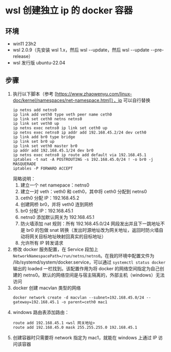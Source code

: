 # wsl 创建独立 ip 的 docker 容器
## 环境
- win11 23h2
- wsl 2.0.9（先安装 wsl 1.x，然后 wsl --update，然后 wsl --update --pre-release）
- wsl 发行版 ubuntu-22.04
## 步骤
1. 执行以下脚本（参考 [https://www.zhaowenyu.com/linux-doc/kernel/namespaces/net-namespace.html]），ip 可以自行替换
    ```
    ip netns add netns0
    ip link add veth0 type veth peer name ceth0
    ip link set ceth0 netns netns0
    ip link set veth0 up
    ip netns exec netns0 ip link set ceth0 up
    ip netns exec netns0 ip addr add 192.168.45.2/24 dev ceth0
    ip link add br0 type bridge
    ip link set br0 up
    ip link set veth0 master br0
    ip addr add 192.168.45.1/24 dev br0
    ip netns exec netns0 ip route add default via 192.168.45.1
    iptables -t nat -A POSTROUTING -s 192.168.45.0/24 ! -o br0 -j MASQUERADE
    iptables -P FORWARD ACCEPT
    ```
    简略说明：
    1. 建立一个 net namepace：netns0
    2. 建立一对 veth：veth0 和 ceth0，其中将 ceth0 分配到 netns0
    3. ceth0 分配 IP：192.168.45.2
    4. 创建网桥 br0，并将 veth0 连到网桥
    5. br0 分配 IP：192.168.45.1
    6. netns0 添加默认网关为 192.168.45.1
    7. 防火墙添加 nat 规则：所有 192.168.45.0/24 网段发出并且下一跳地址不是 br0 的包做 snat 转换（发出时源地址改为网关地址，返回时防火墙自动将网关目标地址映射回真实的目标地址）
    8. 允许所有 IP 转发请求
2. 修改 docker 服务配置，在 Service 段加上 ``NetworkNamespacePath=/run/netns/netns0``。在我的环境中配置文件为 /lib/systemd/system/docker.service，可以通过 ``systemctl status docker`` 输出的 loaded 一栏找到。该配置作用为将 docker 的网络空间指定为自己创建的 netns0。默认的网络空间是与宿主隔离的，外部主机（windows）无法访问
3. docker 创建 macvlan 类型的网络
    ```
    docker network create -d macvlan --subnet=192.168.45.0/24 --gateway=192.168.45.1 -o parent=ceth0 mac1
    ```
4. windows 路由表添加路由：
    ```
    route add 192.168.45.1 <wsl 网关地址>
    route add 192.168.45.0 mask 255.255.255.0 192.168.45.1
    ```
5. 创建容器时只需要将 network 指定为 mac1，就能在 windows 上通过 IP 访问该容器